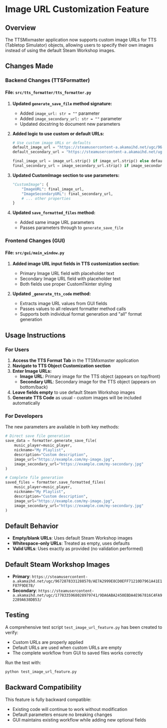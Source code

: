 # Image URL Customization Feature

## Overview
The TTSMixmaster application now supports custom image URLs for TTS (Tabletop Simulator) objects, allowing users to specify their own images instead of using the default Steam Workshop images.

## Changes Made

### Backend Changes (TTSFormatter)

#### File: `src/tts_formatter/tts_formatter.py`

1. **Updated `generate_save_file` method signature:**
   - Added `image_url: str = ""` parameter
   - Added `image_secondary_url: str = ""` parameter
   - Updated docstring to document new parameters

2. **Added logic to use custom or default URLs:**
   ```python
   # Use custom image URLs or defaults
   default_image_url = "https://steamusercontent-a.akamaihd.net/ugc/9672878331288570/AE7A2999E8CD0EFF71210D7961A41E1F87F9DE78/"
   default_secondary_url = "https://steamusercontent-a.akamaihd.net/ugc/1778335968028979741/9DA6ABA2450EBDA4E967816C4FA92289A638DB53/"
   
   final_image_url = image_url.strip() if image_url.strip() else default_image_url
   final_secondary_url = image_secondary_url.strip() if image_secondary_url.strip() else default_secondary_url
   ```

3. **Updated CustomImage section to use parameters:**
   ```python
   "CustomImage": {
       "ImageURL": final_image_url,
       "ImageSecondaryURL": final_secondary_url,
       # ... other properties
   }
   ```

4. **Updated `save_formatted_files` method:**
   - Added same image URL parameters
   - Passes parameters through to `generate_save_file`

### Frontend Changes (GUI)

#### File: `src/gui/main_window.py`

1. **Added image URL input fields in TTS customization section:**
   - Primary Image URL field with placeholder text
   - Secondary Image URL field with placeholder text
   - Both fields use proper CustomTkinter styling

2. **Updated `_generate_tts_code` method:**
   - Extracts image URL values from GUI fields
   - Passes values to all relevant formatter method calls
   - Supports both individual format generation and "all" format generation

## Usage Instructions

### For Users

1. **Access the TTS Format Tab** in the TTSMixmaster application
2. **Navigate to TTS Object Customization section**
3. **Enter Image URLs:**
   - **Image URL**: Primary image for the TTS object (appears on top/front)
   - **Secondary URL**: Secondary image for the TTS object (appears on bottom/back)
4. **Leave fields empty** to use default Steam Workshop images
5. **Generate TTS Code** as usual - custom images will be included automatically

### For Developers

The new parameters are available in both key methods:

```python
# Direct save file generation
save_data = formatter.generate_save_file(
    music_player=music_player,
    nickname="My Playlist",
    description="Custom description",
    image_url="https://example.com/my-image.jpg",
    image_secondary_url="https://example.com/my-secondary.jpg"
)

# Complete file generation
saved_files = formatter.save_formatted_files(
    music_player=music_player,
    nickname="My Playlist", 
    description="Custom description",
    image_url="https://example.com/my-image.jpg",
    image_secondary_url="https://example.com/my-secondary.jpg"
)
```

## Default Behavior

- **Empty/blank URLs**: Uses default Steam Workshop images
- **Whitespace-only URLs**: Treated as empty, uses defaults
- **Valid URLs**: Uses exactly as provided (no validation performed)

## Default Steam Workshop Images

- **Primary**: `https://steamusercontent-a.akamaihd.net/ugc/9672878331288570/AE7A2999E8CD0EFF71210D7961A41E1F87F9DE78/`
- **Secondary**: `https://steamusercontent-a.akamaihd.net/ugc/1778335968028979741/9DA6ABA2450EBDA4E967816C4FA92289A638DB53/`

## Testing

A comprehensive test script `test_image_url_feature.py` has been created to verify:
- Custom URLs are properly applied
- Default URLs are used when custom URLs are empty
- The complete workflow from GUI to saved files works correctly

Run the test with:
```bash
python test_image_url_feature.py
```

## Backward Compatibility

This feature is fully backward compatible:
- Existing code will continue to work without modification
- Default parameters ensure no breaking changes
- GUI maintains existing workflow while adding new optional fields
